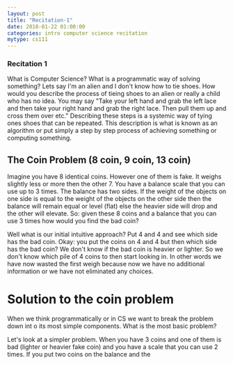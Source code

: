 ```yaml
---
layout: post
title: "Recitation-1"
date: 2018-01-22 01:00:00
categories: intro computer science recitation
mytype: cs111
---
```


### Recitation 1
What is Computer Science? What is a programmatic way of solving something? Lets say I'm an alien and I don't know how to tie shoes. How would you describe the process of tieing shoes to an alien or really a child who has no idea. You may say "Take your left hand and grab the left lace and then take your right hand and grab the right lace. Then pull them up and cross them over etc." Describing these steps is a systemic way of tying ones shoes that can be repeated. This description is what is known as an algorithm or put simply a step by step process of achieving something or computing something.

## The Coin Problem (8 coin, 9 coin, 13 coin)
Imagine you have 8 identical coins. However one of them is fake. It weighs slightly less or more then the other 7. You have a balance scale that you can use up to 3 times. The balance has two sides. If the weight of the objects on one side is equal to the weight of the objects on the other side then the balance will remain equal or level (flat) else the heavier side will drop and the other will elevate. So: given these 8 coins and a balance that you can use 3 times how would you find the bad coin?

Well what is our initial intuitive approach? Put 4 and 4 and see which side has the bad coin. Okay: you put the coins on 4 and 4 but then which side has the bad coin? We don't know if the bad coin is heavier or lighter. So we don't know which pile of 4 coins to then start looking in. In other words we have now wasted the first weigh because now we have no additional information or we have not eliminated any choices.

# Solution to the coin problem
When we think programmatically or in CS we want to break the problem down int o its most simple components. What is the most basic problem? 

Let's look at a simpler problem. When you have 3 coins and one of them is bad (lighter or heavier fake coin) and you have a scale that you can use 2 times. If you put two coins on the balance and the


